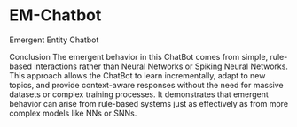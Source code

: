 # EM-Chatbot
Emergent Entity Chatbot

Conclusion
The emergent behavior in this ChatBot comes from simple, rule-based interactions rather than Neural Networks or Spiking Neural Networks. This approach allows the ChatBot to learn incrementally, adapt to new topics, and provide context-aware responses without the need for massive datasets or complex training processes. It demonstrates that emergent behavior can arise from rule-based systems just as effectively as from more complex models like NNs or SNNs.
